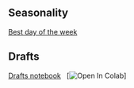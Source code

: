 ## Seasonality
[Best day of the week](https://dunedinsoftware.github.io/test_page)

## Drafts
[Drafts notebook](https://colab.research.google.com/github/dunedinsoftware/dunedinsoftware.github.io/blob/master/Drafts.ipynb)&nbsp;&nbsp;
[![Open In Colab](https://colab.research.google.com/assets/colab-badge.svg)]

